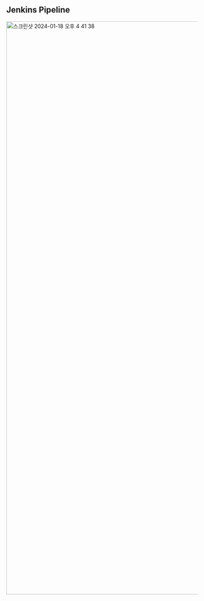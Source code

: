 ## Jenkins Pipeline

<img width="1512" alt="스크린샷 2024-01-18 오후 4 41 38" src="https://github.com/wlstmd/Jenkins/assets/127307160/c89aa5ae-867c-43f0-b033-de17022842f9">
